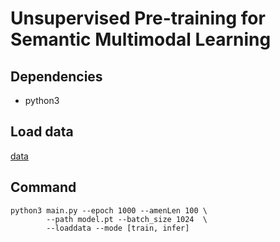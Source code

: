 # Unsupervised Pre-training for Semantic Multimodal Learning

## Dependencies

- python3

## Load data

[data]()

## Command

```
python3 main.py --epoch 1000 --amenLen 100 \
        --path model.pt --batch_size 1024  \
        --loaddata --mode [train, infer]
```
